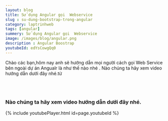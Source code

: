 ```yaml
---
layout: blog
title: Sử dụng Angular gọi  Webservice 
slug : su-dung-bootstrap-trong-angular
category: laptrinhweb
tags: [angular]
summery: Sử dụng Angular gọi  Webservice 
image: /images/blog/angular.png
description : Angular Boostrap 
youtubeId: edYsCowgQq0
---
```

 
Chào các bạn,hôm nay anh sẽ hướng dẫn mọi người cách gọi Web Service bên ngoài   dự án Angualr là như thế nào nhé .
Nào chúng ta hãy xem video hướng dẫn dưới đây nhé.từ

<br><br>

### Nào chúng ta hãy xem video hướng dẫn dưới đây nhé.
{% include youtubePlayer.html id=page.youtubeId %}